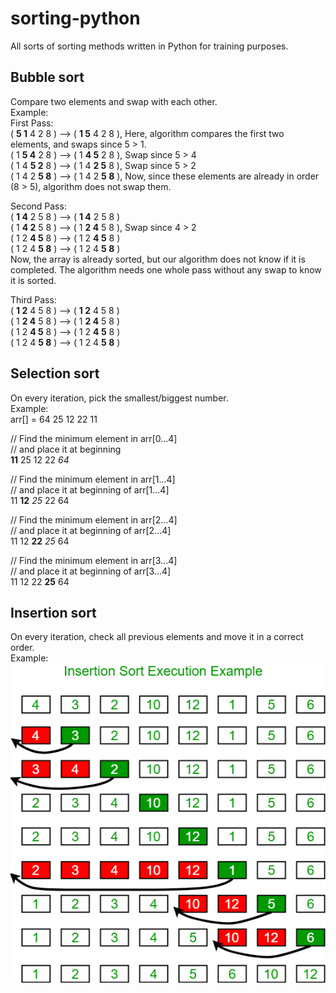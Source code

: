 # sorting-python
All sorts of sorting methods written in Python for training purposes.

## Bubble sort
Compare two elements and swap with each other.  
Example:  
First Pass:  
( **5 1** 4 2 8 ) –> ( **1 5** 4 2 8 ), Here, algorithm compares the first two elements, and swaps since 5 > 1.  
( 1 **5 4** 2 8 ) –> ( 1 **4 5** 2 8 ), Swap since 5 > 4  
( 1 4 **5 2** 8 ) –> ( 1 4 **2 5** 8 ), Swap since 5 > 2  
( 1 4 2 **5 8** ) –> ( 1 4 2 **5 8** ), Now, since these elements are already in order (8 > 5), algorithm does not swap them.  

Second Pass:  
( **1 4** 2 5 8 ) –> ( **1 4** 2 5 8 )  
( 1 **4 2** 5 8 ) –> ( 1 **2 4** 5 8 ), Swap since 4 > 2  
( 1 2 **4 5** 8 ) –> ( 1 2 **4 5** 8 )  
( 1 2 4 **5 8** ) –> ( 1 2 4 **5 8** )  
Now, the array is already sorted, but our algorithm does not know if it is completed. The algorithm needs one whole pass without any swap to know it is sorted.  

Third Pass:  
( **1 2** 4 5 8 ) –> ( **1 2** 4 5 8 )  
( 1 **2 4** 5 8 ) –> ( 1 **2 4** 5 8 )  
( 1 2 **4 5** 8 ) –> ( 1 2 **4 5** 8 )  
( 1 2 4 **5 8** ) –> ( 1 2 4 **5 8** )  

## Selection sort  
On every iteration, pick the smallest/biggest number.  
Example:  
arr[] = 64 25 12 22 11  

// Find the minimum element in arr[0...4]  
// and place it at beginning  
**11** 25 12 22 *64*  

// Find the minimum element in arr[1...4]  
// and place it at beginning of arr[1...4]  
11 **12** *25* 22 64  

// Find the minimum element in arr[2...4]  
// and place it at beginning of arr[2...4]  
11 12 **22** *25* 64  

// Find the minimum element in arr[3...4]  
// and place it at beginning of arr[3...4]  
11 12 22 **25** 64   

## Insertion sort
On every iteration, check all previous elements and move it in a correct order.  
Example:  
![Insertion Sort Example](image/insertionsort.png)